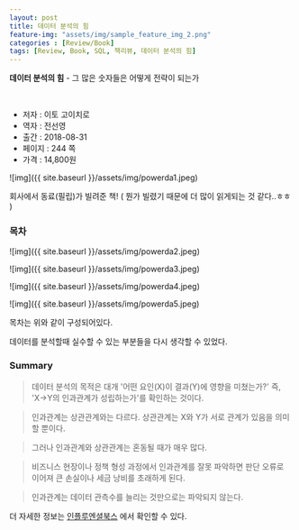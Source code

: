 ```yaml
---
layout: post
title: 데이터 분석의 힘
feature-img: "assets/img/sample_feature_img_2.png"
categories : [Review/Book]
tags: [Review, Book, SQL, 책리뷰, 데이터 분석의 힘]
---
```


**데이터 분석의 힘** - 그 많은 숫자들은 어떻게 전략이 되는가


<br>

* 저자 : 이토 고이치로
* 역자 : 전선영
* 출간 : 2018-08-31
* 페이지 : 244 쪽
* 가격 : 14,800원



![img]({{ site.baseurl }}/assets/img/powerda1.jpeg)


회사에서 동료(필립)가 빌려준 책!
( 뭔가 빌렸기 때문에 더 많이 읽게되는 것 같다..ㅎㅎ )


### 목차

![img]({{ site.baseurl }}/assets/img/powerda2.jpeg)


![img]({{ site.baseurl }}/assets/img/powerda3.jpeg)


![img]({{ site.baseurl }}/assets/img/powerda4.jpeg)



![img]({{ site.baseurl }}/assets/img/powerda5.jpeg)




목차는 위와 같이 구성되어있다. 

데이터를 분석할때 실수할 수 있는 부분들을 다시 생각할 수 있었다.

### Summary

> 데이터 분석의 목적은 대개 '어떤 요인(X)이 결과(Y)에 영향을 미쳤는가?' 즉, 'X->Y의 인과관계가 성립하는가'를 확인하는 것이다.


> 인과관계는 상관관계와는 다르다. 상관관계는 X와 Y가 서로 관계가 있음을 의미할 뿐이다.


> 그러나 인과관계와 상관관계는 혼동될 때가 매우 많다.


> 비즈니스 현장이나 정책 형성 과정에서 인과관계를 잘못 파악하면 판단 오류로 이어져 큰 손실이나 세금 낭비를 초래하게 된다.


> 인과관계는 데이터 관측수를 늘리는 것만으로는 파악되지 않는다.


더 자세한 정보는 [인플루엔셜북스](https://www.influential.co.kr/blank-19) 에서 확인할 수 있다.


